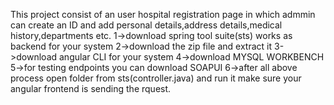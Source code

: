 This project consist of an user hospital registration page in which  admmin can create an ID and add personal details,address details,medical history,departments etc.
1->download spring tool suite(sts) works as backend for your system
2->download the zip file and extract it 
3->download angular CLI for your system
4->download MYSQL WORKBENCH 
5->for testing endpoints you can download SOAPUI
6->after all above process open folder from sts(controller.java) and run it make sure your angular frontend is sending the rquest.
